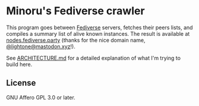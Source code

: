 # Minoru's Fediverse crawler

This program goes between [Fediverse][wikipedia-fediverse] servers, fetches
their peers lists, and compiles a summary list of alive known instances. The
result is available at [nodes.fediverse.party][nfp] (thanks for the nice domain
name, [@lightone@mastodon.xyz][lightone]!).

See [ARCHITECTURE.md](ARCHITECTURE.md) for a detailed explanation of what I'm
trying to build here.

## License

GNU Affero GPL 3.0 or later.

[wikipedia-fediverse]: https://en.wikipedia.org/wiki/Fediverse "Fediverse — Wikipedia"
[nfp]: https://nodes.fediverse.party "Fediverse nodes list"
[lightone]: https://mastodon.xyz/@lightone "lostinlight (@lightone@mastodon.xyz) — Mastodon"
